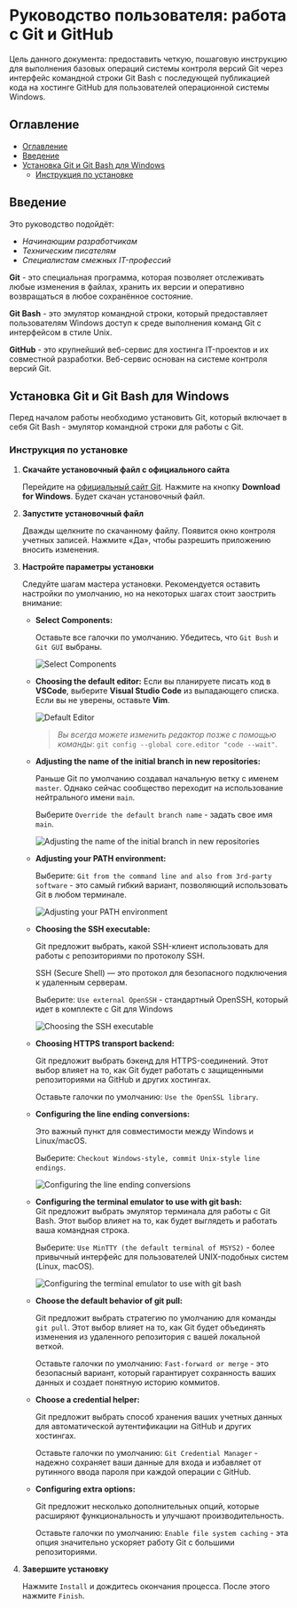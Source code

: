 <link rel="stylesheet" href="css/style.css">

# Руководство пользователя: работа с Git и GitHub

Цель данного документа: предоставить четкую, пошаговую инструкцию для выполнения базовых операций системы контроля версий Git через интерфейс командной строки Git Bash с последующей публикацией кода на хостинге GitHub для пользователей операционной системы Windows.

## Оглавление

- [Оглавление](#оглавление)
- [Введение](#введение)
- [Установка Git и Git Bash для Windows](#установка-git-и-git-bash-для-windows)
  - [Инструкция по установке](#инструкция-по-установке)

## Введение

Это руководство подойдёт:

* *Начинающим разработчикам*
* *Техническим писателям*
* *Специалистам смежных IT-профессий*

**Git** - это специальная программа, которая позволяет отслеживать любые изменения в файлах, хранить их версии и оперативно возвращаться в любое сохранённое состояние.

**Git Bash** - это эмулятор командной строки, который предоставляет пользователям Windows доступ к среде выполнения команд Git  с интерфейсом в стиле Unix.

**GitHub** - это крупнейший веб-сервис для хостинга IT-проектов и их совместной разработки. Веб-сервис основан на системе контроля версий Git.

## Установка Git и Git Bash для Windows

Перед началом работы необходимо установить Git, который включает в себя Git Bash - эмулятор командной строки для работы с Git.

### Инструкция по установке

1. **Скачайте установочный файл с официального сайта**
   
    Перейдите на [официальный сайт Git](https://git-scm.com/). Нажмите на кнопку **Download for Windows**. Будет скачан установочный файл.

2. **Запустите установочный файл**
   
   Дважды щелкните по скачанному файлу. Появится окно контроля учетных записей. Нажмите «Да», чтобы разрешить приложению вносить изменения.

3. **Настройте параметры установки**

    Следуйте шагам мастера установки. Рекомендуется оставить настройки по умолчанию, но на некоторых шагах стоит заострить внимание:
    * **Select Components:**
     
      Оставьте все галочки по умолчанию. Убедитесь, что `Git Bush` и `Git GUI` выбраны.
  
      ![Select Components](img/SelectComponents.jpg)

    * **Choosing the default editor:**
      Если вы планируете писать код в **VSCode**, выберите **Visual Studio Code** из выпадающего списка. Если вы не уверены, оставьте **Vim**.
  
      ![Default Editor](img/DefaultEditor.jpg)

      > *Вы всегда можете изменить редактор позже с помощью команды*:
      `git config --global core.editor "code --wait"`.


    * **Adjusting the name of the initial branch in new repositories:** 
     
      Раньше Git по умолчанию создавал начальную ветку с именем `master`. Однако сейчас сообщество переходит на использование нейтрального имени `main`.
     
      Выберите `Override the default branch name` - задать свое имя `main`.

      ![Adjusting the name of the initial branch in new repositories](img/NameBranch.jpg)

    * **Adjusting your PATH environment:** 
     
      Выберите: `Git from the command line and also from 3rd-party software` - это самый гибкий вариант, позволяющий использовать Git в любом терминале.
  
      ![Adjusting your PATH environment](img/AdjustingEnvironme.jpg)

    * **Choosing the SSH executable:** 
     
      Git предложит выбрать, какой SSH-клиент использовать для работы с репозиториями по протоколу SSH. 
     
      SSH (Secure Shell) — это протокол для безопасного подключения к удаленным серверам.
     
       Выберите: `Use external OpenSSH` - стандартный OpenSSH, который идет в комплекте с Git для Windows
  
      ![Choosing the SSH executable](img/ssh.jpg)

    * **Choosing HTTPS transport backend:** 
      
      Git предложит выбрать бэкенд для HTTPS-соединений. Этот выбор влияет на то, как Git будет работать с защищенными репозиториями на GitHub и других хостингах.

      Оставьте галочки по умолчанию: `Use the OpenSSL library`.
    * **Configuring the line ending conversions:**
     
      Это важный пункт для совместимости между Windows и Linux/macOS. 
      
      Выберите: `Checkout Windows-style, commit Unix-style line endings`.

      ![Configuring the line ending conversions](img/Configuring.jpg)

    * **Configuring the terminal emulator to use with git bash:**</br>Git предложит выбрать эмулятор терминала для работы с Git Bash. Этот выбор влияет на то, как будет выглядеть и работать ваша командная строка.
     
      Выберите: `Use MinTTY (the default terminal of MSYS2)` - более привычный интерфейс для пользователей UNIX-подобных систем (Linux, macOS).
  
      ![Configuring the terminal emulator to use with git bash](img/ConfiguringEmulator.jpg)

    * **Choose the default behavior of git pull:**
    
      Git предложит выбрать стратегию по умолчанию для команды `git pull`. Этот выбор влияет на то, как Git будет объединять изменения из удаленного репозитория с вашей локальной веткой.
     
      Оставьте галочки по умолчанию: `Fast-forward or merge` - это безопасный вариант, который гарантирует сохранность ваших данных и создает понятную историю коммитов.
    * **Choose a credential helper:** 
     
      Git предложит выбрать способ хранения ваших учетных данных для автоматической аутентификации на GitHub и других хостингах.

      Оставьте галочки по умолчанию: `Git Credential Manager` - надежно сохраняет ваши данные для входа и избавляет от рутинного ввода пароля при каждой операции с GitHub. 

    * **Configuring extra options:**
  
      Git предложит несколько дополнительных опций, которые расширяют функциональность и улучшают производительность.
      
      Оставьте галочки по умолчанию: `Enable file system caching` - эта опция значительно ускоряет работу Git с большими репозиториями.

4. **Завершите установку**

   Нажмите `Install` и дождитесь окончания процесса. После этого нажмите `Finish`.
  